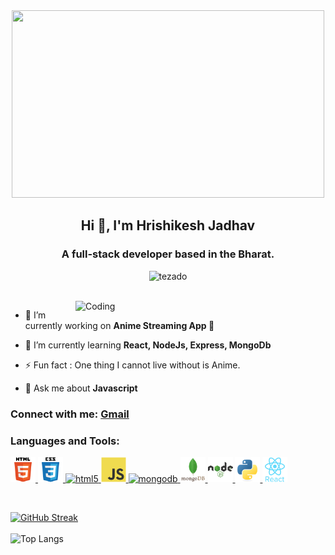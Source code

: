 <div id="header" align="center">
  <img src="https://i.pinimg.com/originals/05/f1/7d/05f17d6e87ad18f65940f896f4cf11a4.gif" width="500px" height="300"/>
</div>
<h2 align="center">Hi 👋, I'm Hrishikesh Jadhav</h2>
<h3 align="center">A full-stack developer based in the Bharat.</h3>
<p align="center"> <img src="https://komarev.com/ghpvc/?username=tezado&label=Profile%20views&color=0e75b6&style=flat" alt="tezado" /> </p><br>
<img align="right" alt="Coding" width="400" src="https://media.tenor.com/YZPnGuPeZv8AAAAd/coding.gif"/>

          



- 🔭 I’m currently working on **Anime Streaming App 🐉**

- 🌱 I’m currently learning **React, NodeJs, Express, MongoDb**

- ⚡ Fun fact : One thing I cannot live without is Anime.

- 💬 Ask me about **Javascript**

<h3 align="left">Connect with me: <a href="mailto:hrishikesh082000@gmail.com">Gmail</a></h3>
<p align="left">
</p>

<h3 align="left">Languages and Tools:</h3>
<p align="left"> <a href="https://www.w3.org/html/" target="_blank" rel="noreferrer"> <img src="https://raw.githubusercontent.com/devicons/devicon/master/icons/html5/html5-original-wordmark.svg" alt="html5" width="40" height="40"/> </a><a href="https://www.w3schools.com/css/" target="_blank" rel="noreferrer"> <img src="https://raw.githubusercontent.com/devicons/devicon/master/icons/css3/css3-original-wordmark.svg" alt="css3" width="40" height="40"/> </a>   <a href="https://tailwindcss.com/" target="_blank" rel="noreferrer"> <img src="https://www.loopple.com/img/tailwind-logo.png" alt="html5" width="40" height="40"/> </a><a href="https://developer.mozilla.org/en-US/docs/Web/JavaScript" target="_blank" rel="noreferrer"> <img src="https://raw.githubusercontent.com/devicons/devicon/master/icons/javascript/javascript-original.svg" alt="javascript" width="40" height="40"/> </a><a href="https://flask.palletsprojects.com/" target="_blank" rel="noreferrer"> <img src="https://www.nicepng.com/png/detail/98-984992_flask-web-framework.png" alt="mongodb" width="40" height="40"/> </a> <a href="https://www.mongodb.com/" target="_blank" rel="noreferrer"> <img src="https://raw.githubusercontent.com/devicons/devicon/master/icons/mongodb/mongodb-original-wordmark.svg" alt="mongodb" width="40" height="40"/> </a> <a href="https://www.mysql.com/" target="_blank" rel="noreferrer"> <img src="https://raw.githubusercontent.com/devicons/devicon/master/icons/nodejs/nodejs-original-wordmark.svg" alt="nodejs" width="40" height="40"/> </a> <a href="https://www.python.org" target="_blank" rel="noreferrer"> <img src="https://raw.githubusercontent.com/devicons/devicon/master/icons/python/python-original.svg" alt="python" width="40" height="40"/> </a> <a href="https://reactjs.org/" target="_blank" rel="noreferrer"> <img src="https://raw.githubusercontent.com/devicons/devicon/master/icons/react/react-original-wordmark.svg" alt="react" width="40" height="40"/> </a> </p> <br>

<a href="https://git.io/streak-stats"><img src="https://github-readme-streak-stats.herokuapp.com?user=TeZado&theme=rising-sun&hide_border=false&exclude_days=Sun" alt="GitHub Streak" /></a> <br> <br>
![Top Langs](https://github-readme-stats.vercel.app/api/top-langs/?username=TeZado&theme=vision-friendly-dark&hide_border=true&layout=compact)
